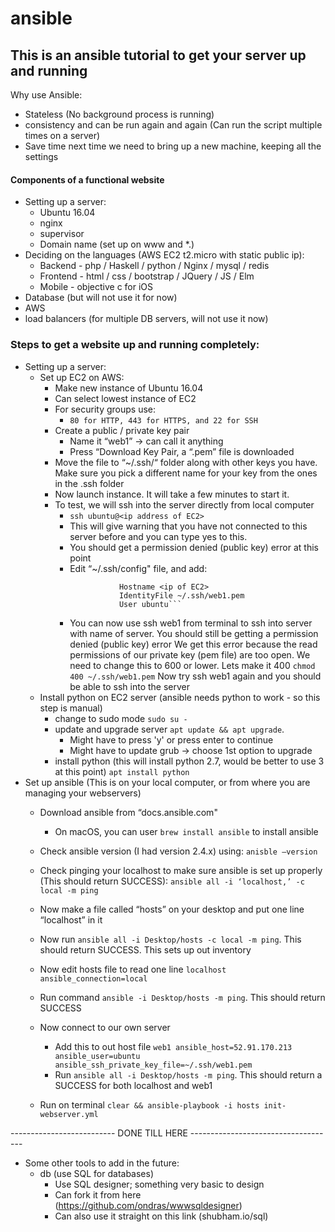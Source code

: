 # ansible

## This is an ansible tutorial to get your server up and running

Why use Ansible:
- Stateless (No background process is running)
- consistency and can be run again and again (Can run the script multiple times on a server)
- Save time next time we need to bring up a new machine, keeping all the settings

#### Components of a functional website
- Setting up a server:
  - Ubuntu 16.04
  - nginx
  - supervisor
  - Domain name (set up on www and *.)
- Deciding on the languages (AWS EC2 t2.micro with static public ip):
  - Backend - php / Haskell / python / Nginx / mysql / redis
  - Frontend - html / css / bootstrap / JQuery / JS / Elm
  - Mobile - objective c for iOS
- Database (but will not use it for now)
- AWS
- load balancers (for multiple DB servers, will not use it now)

### Steps to get a website up and running completely:
- Setting up a server:
  - Set up EC2 on AWS:
    - Make new instance of Ubuntu 16.04
    - Can select lowest instance of EC2
    - For security groups use:
      - ```80 for HTTP, 443 for HTTPS, and 22 for SSH```
    - Create a public / private key pair
      - Name it “web1” -> can call it anything
      - Press “Download Key Pair, a “.pem” file is downloaded
    - Move the file to “~/.ssh/“ folder along with other keys you have. Make sure you pick a different name for your key from the ones in the .ssh folder
    - Now launch instance. It will take a few minutes to start it.
    - To test, we will ssh into the server directly from local computer
      - ```ssh ubuntu@<ip address of EC2>```
      - This will give warning that you have not connected to this server before and you can type yes to this.
      - You should get a permission denied (public key) error at this point
      - Edit “~/.ssh/config" file, and add:
        ```Host web1
			       Hostname <ip of EC2>
    			   IdentityFile ~/.ssh/web1.pem
			       User ubuntu```
      - You can now use ssh web1 from terminal to ssh into server with name of server. You should still be getting a                 permission denied (public key) error
        We get this error because the read permissions of our private key (pem file) are too open. We need to change this to         600 or lower. Lets make it 400
        ```chmod 400 ~/.ssh/web1.pem```
        Now try ssh web1 again and you should be able to ssh into the server
  - Install python on EC2 server (ansible needs python to work - so this step is manual)
    - change to sudo mode
      ```sudo su -```
    - update and upgrade server
      ```apt update && apt upgrade```. 
      - Might have to press 'y' or press enter to continue
      - Might have to update grub -> choose 1st option to upgrade
    - install python (this will install python 2.7, would be better to use 3 at this point)
      ```apt install python```
- Set up ansible (This is on your local computer, or from where you are managing your webservers)
  - Download ansible from “docs.ansible.com"
    - On macOS, you can user ```brew install ansible``` to install ansible
  - Check ansible version (I had version 2.4.x) using:
    ```anisble —version```
  - Check pinging your localhost to make sure ansible is set up properly (This should return SUCCESS):
    ```ansible all -i ‘localhost,’ -c local -m ping```
  - Now make a file called “hosts” on your desktop and put one line “localhost” in it
  - Now run ```ansible all -i Desktop/hosts -c local -m ping```. This should return SUCCESS. This sets up out inventory
  - Now edit hosts file to read one line ```localhost ansible_connection=local```
  - Run command ```ansible -i Desktop/hosts -m ping```. This should return SUCCESS
  - Now connect to our own server
    - Add this to out host file
      ```web1 ansible_host=52.91.170.213 ansible_user=ubuntu ansible_ssh_private_key_file=~/.ssh/web1.pem```
    - Run ```ansible all -i Desktop/hosts -m ping```. This should return a SUCCESS for both localhost and web1

  - Run on terminal `clear && ansible-playbook -i hosts init-webserver.yml`

-------------------------- DONE TILL HERE ------------------------------------
- Some other tools to add in the future:
  - db (use SQL for databases)
    - Use SQL designer; something very basic to design
    - Can fork it from here (https://github.com/ondras/wwwsqldesigner)
    - Can also use it straight on this link (shubham.io/sql)
